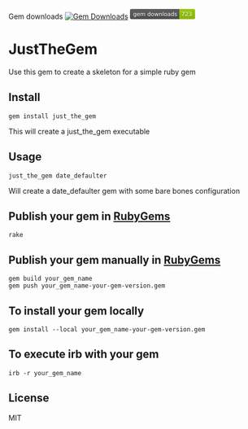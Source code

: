 Gem downloads
[![Gem Downloads](https://rubygems-badges.onrender.com/gems/just_the_gem)](https://rubygems-badges.onrender.com/gems/just_the_gem)
<svg xmlns="http://www.w3.org/2000/svg" xmlns:xlink="http://www.w3.org/1999/xlink" width="128" height="20" role="img" aria-label="gem downloads: 723"><title>gem downloads: 723</title><linearGradient id="s" x2="0" y2="100%"><stop offset="0" stop-color="#bbb" stop-opacity=".1"/><stop offset="1" stop-opacity=".1"/></linearGradient><clipPath id="r"><rect width="128" height="20" rx="3" fill="#fff"/></clipPath><g clip-path="url(#r)"><rect width="97" height="20" fill="#555"/><rect x="97" width="31" height="20" fill="#97ca00"/><rect width="128" height="20" fill="url(#s)"/></g><g fill="#fff" text-anchor="middle" font-family="Verdana,Geneva,DejaVu Sans,sans-serif" text-rendering="geometricPrecision" font-size="110"><text aria-hidden="true" x="495" y="150" fill="#010101" fill-opacity=".3" transform="scale(.1)" textLength="870">gem downloads</text><text x="495" y="140" transform="scale(.1)" fill="#fff" textLength="870">gem downloads</text><text aria-hidden="true" x="1115" y="150" fill="#010101" fill-opacity=".3" transform="scale(.1)" textLength="210">723</text><text x="1115" y="140" transform="scale(.1)" fill="#fff" textLength="210">723</text></g></svg>
# JustTheGem

Use this gem to create a skeleton for a simple ruby gem

## Install

    gem install just_the_gem

This will create a just_the_gem executable

## Usage

    just_the_gem date_defaulter

Will create a date_defaulter gem with some bare bones configuration

## Publish your gem in [RubyGems](https://www.rubygems.org)

    rake

## Publish your gem manually in [RubyGems](https://www.rubygems.org)

    gem build your_gem_name
    gem push your_gem_name-your-gem-version.gem

## To install your gem locally
   
    gem install --local your_gem_name-your-gem-version.gem

## To execute irb with your gem
    irb -r your_gem_name
## License

MIT
